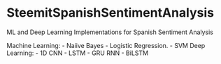 # SteemitSpanishSentimentAnalysis
ML and Deep Learning Implementations for Spanish Sentiment Analysis

  Machine Learning:
    - Naiive Bayes
    - Logistic Regression.
    - SVM
  Deep Learning:
    - 1D CNN
    - LSTM
    - GRU RNN 
    - BiLSTM

